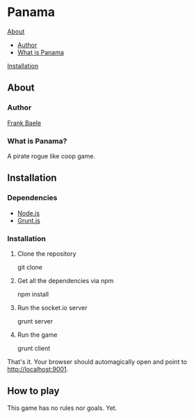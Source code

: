 Panama
======

[About](#about)

* [Author](#author)
* [What is Panama](#what-is-panama)

[Installation](#installation)


About
-----

### Author

[Frank Baele](http://github.com/frankbaele)

### What is Panama?

A pirate rogue like coop game.

Installation
------------

### Dependencies

* [Node.js](http://node.js)
* [Grunt.js](http://grunt.js)

### Installation

1. Clone the repository

    git clone <url>

2. Get all the dependencies via npm

    npm install

3. Run the socket.io server

    grunt server

3. Run the game

    grunt client

That's it. Your browser should automagically open and point to [http://localhost:9001](http://localhost:9001).

How to play
-----------

This game has no rules nor goals. Yet.




